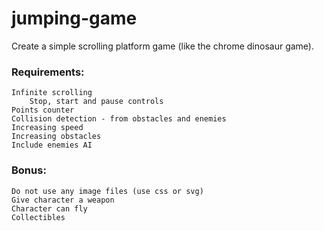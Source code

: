 # jumping-game
Create a simple scrolling platform game (like the chrome dinosaur game).

### Requirements:

	Infinite scrolling
		Stop, start and pause controls
	Points counter
	Collision detection - from obstacles and enemies
	Increasing speed
	Increasing obstacles
	Include enemies AI

### Bonus:

	Do not use any image files (use css or svg)
	Give character a weapon
	Character can fly
	Collectibles
